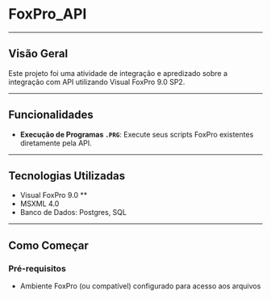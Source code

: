 # FoxPro_API

---

## Visão Geral

Este projeto foi uma atividade de integração e apredizado sobre a integração com API utilizando Visual FoxPro 9.0 SP2.

---

## Funcionalidades

* **Execução de Programas `.PRG`**: Execute seus scripts FoxPro existentes diretamente pela API.
---

## Tecnologias Utilizadas

* Visual FoxPro 9.0 **
* MSXML 4.0 
* Banco de Dados: Postgres, SQL

---

## Como Começar

### Pré-requisitos

* Ambiente FoxPro (ou compatível) configurado para acesso aos arquivos

